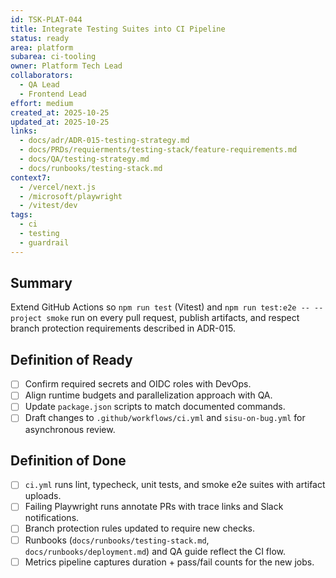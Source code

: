 ```yaml
---
id: TSK-PLAT-044
title: Integrate Testing Suites into CI Pipeline
status: ready
area: platform
subarea: ci-tooling
owner: Platform Tech Lead
collaborators:
  - QA Lead
  - Frontend Lead
effort: medium
created_at: 2025-10-25
updated_at: 2025-10-25
links:
  - docs/adr/ADR-015-testing-strategy.md
  - docs/PRDs/requierments/testing-stack/feature-requirements.md
  - docs/QA/testing-strategy.md
  - docs/runbooks/testing-stack.md
context7:
  - /vercel/next.js
  - /microsoft/playwright
  - /vitest/dev
tags:
  - ci
  - testing
  - guardrail
---
```


## Summary
Extend GitHub Actions so `npm run test` (Vitest) and `npm run test:e2e -- --project smoke` run on every pull request, publish artifacts, and respect branch protection requirements described in ADR-015.

## Definition of Ready
- [ ] Confirm required secrets and OIDC roles with DevOps.
- [ ] Align runtime budgets and parallelization approach with QA.
- [ ] Update `package.json` scripts to match documented commands.
- [ ] Draft changes to `.github/workflows/ci.yml` and `sisu-on-bug.yml` for asynchronous review.

## Definition of Done
- [ ] `ci.yml` runs lint, typecheck, unit tests, and smoke e2e suites with artifact uploads.
- [ ] Failing Playwright runs annotate PRs with trace links and Slack notifications.
- [ ] Branch protection rules updated to require new checks.
- [ ] Runbooks (`docs/runbooks/testing-stack.md`, `docs/runbooks/deployment.md`) and QA guide reflect the CI flow.
- [ ] Metrics pipeline captures duration + pass/fail counts for the new jobs.
